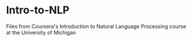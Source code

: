 # Intro-to-NLP

Files from Coursera's Introduction to Natural Language Processing course at the University of Michigan